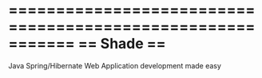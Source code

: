 ===========================================================
==                      Shade                            ==
===========================================================
Java Spring/Hibernate Web Application development made easy


